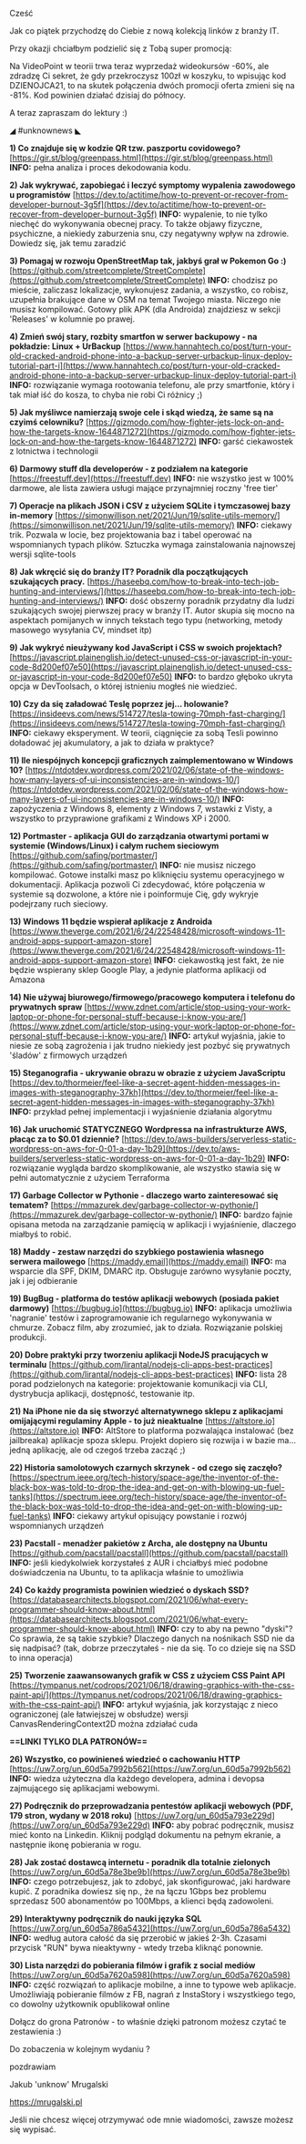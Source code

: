 Cześć

Jak co piątek przychodzę do Ciebie z nową kolekcją linków z branży IT.

 

Przy okazji chciałbym podzielić się z Tobą super promocją:

Na VideoPoint w teorii trwa teraz wyprzedaż wideokursów -60%, ale zdradzę Ci sekret, że gdy przekroczysz 100zł w koszyku, to wpisując kod DZIENOJCA21, to na skutek połączenia dwóch promocji oferta zmieni się na -81%.
Kod powinien działać dzisiaj do północy.

 

A teraz zapraszam do lektury :)

 

◢ #unknownews ◣


**1) Co znajduje się w kodzie QR tzw. paszportu covidowego?**
[https://gir.st/blog/greenpass.html](https://gir.st/blog/greenpass.html)
**INFO:** pełna analiza i proces dekodowania kodu.


**2) Jak wykrywać, zapobiegać i leczyć symptomy wypalenia zawodowego u programistów**
[https://dev.to/actitime/how-to-prevent-or-recover-from-developer-burnout-3g5f](https://dev.to/actitime/how-to-prevent-or-recover-from-developer-burnout-3g5f)
**INFO:** wypalenie, to nie tylko niechęć do wykonywania obecnej pracy. To także objawy fizyczne, psychiczne, a niekiedy zaburzenia snu, czy negatywny wpływ na zdrowie. Dowiedz się, jak temu zaradzić


**3) Pomagaj w rozwoju OpenStreetMap tak, jakbyś grał w Pokemon Go :)**
[https://github.com/streetcomplete/StreetComplete](https://github.com/streetcomplete/StreetComplete)
**INFO:** chodzisz po mieście, zaliczasz lokalizacje, wykonujesz zadania, a wszystko, co robisz, uzupełnia brakujące dane w OSM na temat Twojego miasta. Niczego nie musisz kompilować. Gotowy plik APK (dla Androida) znajdziesz w sekcji 'Releases' w kolumnie po prawej.


**4) Zmień swój stary, rozbity smartfon w serwer backupowy - na pokładzie: Linux + UrBackup**
[https://www.hannahtech.co/post/turn-your-old-cracked-android-phone-into-a-backup-server-urbackup-linux-deploy-tutorial-part-i](https://www.hannahtech.co/post/turn-your-old-cracked-android-phone-into-a-backup-server-urbackup-linux-deploy-tutorial-part-i)
**INFO:** rozwiązanie wymaga rootowania telefonu, ale przy smartfonie, który i tak miał iść do kosza, to chyba nie robi Ci różnicy ;)


**5) Jak myśliwce namierzają swoje cele i skąd wiedzą, że same są na czyimś celowniku?**
[https://gizmodo.com/how-fighter-jets-lock-on-and-how-the-targets-know-1644871272](https://gizmodo.com/how-fighter-jets-lock-on-and-how-the-targets-know-1644871272)
**INFO:** garść ciekawostek z lotnictwa i technologii


**6) Darmowy stuff dla developerów - z podziałem na kategorie**
[https://freestuff.dev](https://freestuff.dev)
**INFO:** nie wszystko jest w 100% darmowe, ale lista zawiera usługi mające przynajmniej roczny 'free tier'


**7) Operacje na plikach JSON i CSV z użyciem SQLite i tymczasowej bazy in-memory**
[https://simonwillison.net/2021/Jun/19/sqlite-utils-memory/](https://simonwillison.net/2021/Jun/19/sqlite-utils-memory/)
**INFO:** ciekawy trik. Pozwala w locie, bez projektowania baz i tabel operować na wspomnianych typach plików. Sztuczka wymaga zainstalowania najnowszej wersji sqlite-tools


**8) Jak wkręcić się do branży IT? Poradnik dla początkujących szukających pracy.**
[https://haseebq.com/how-to-break-into-tech-job-hunting-and-interviews/](https://haseebq.com/how-to-break-into-tech-job-hunting-and-interviews/)
**INFO:** dość obszerny poradnik przydatny dla ludzi szukających swojej pierwszej pracy w branży IT. Autor skupia się mocno na aspektach pomijanych w innych tekstach tego typu (networking, metody masowego wysyłania CV, mindset itp)


**9) Jak wykryć nieużywany kod JavaScript i CSS w swoich projektach?**
[https://javascript.plainenglish.io/detect-unused-css-or-javascript-in-your-code-8d200ef07e50](https://javascript.plainenglish.io/detect-unused-css-or-javascript-in-your-code-8d200ef07e50)
**INFO:** to bardzo głęboko ukryta opcja w DevToolsach, o której istnieniu mogłeś nie wiedzieć.


**10) Czy da się załadować Teslę poprzez jej... holowanie?**
[https://insideevs.com/news/514727/tesla-towing-70mph-fast-charging/](https://insideevs.com/news/514727/tesla-towing-70mph-fast-charging/)
**INFO:** ciekawy eksperyment. W teorii, ciągnięcie za sobą Tesli powinno doładować jej akumulatory, a jak to działa w praktyce?


**11) Ile niespójnych koncepcji graficznych zaimplementowano w Windows 10?**
[https://ntdotdev.wordpress.com/2021/02/06/state-of-the-windows-how-many-layers-of-ui-inconsistencies-are-in-windows-10/](https://ntdotdev.wordpress.com/2021/02/06/state-of-the-windows-how-many-layers-of-ui-inconsistencies-are-in-windows-10/)
**INFO:** zapożyczenia z Windows 8, elementy z Windows 7, wstawki z Visty, a wszystko to przyprawione grafikami z Windows XP i 2000.


**12) Portmaster - aplikacja GUI do zarządzania otwartymi portami w systemie (Windows/Linux) i całym ruchem sieciowym**
[https://github.com/safing/portmaster/](https://github.com/safing/portmaster/)
**INFO:** nie musisz niczego kompilować. Gotowe instalki masz po kliknięciu systemu operacyjnego w dokumentacji. Aplikacja pozwoli Ci zdecydować, które połączenia w systemie są dozwolone, a które nie i poinformuje Cię, gdy wykryje podejrzany ruch sieciowy.


**13) Windows 11 będzie wspierał aplikacje z Androida**
[https://www.theverge.com/2021/6/24/22548428/microsoft-windows-11-android-apps-support-amazon-store](https://www.theverge.com/2021/6/24/22548428/microsoft-windows-11-android-apps-support-amazon-store)
**INFO:** ciekawostką jest fakt, że nie będzie wspierany sklep Google Play, a jedynie platforma aplikacji od Amazona


**14) Nie używaj biurowego/firmowego/pracowego komputera i telefonu do prywatnych spraw**
[https://www.zdnet.com/article/stop-using-your-work-laptop-or-phone-for-personal-stuff-because-i-know-you-are/](https://www.zdnet.com/article/stop-using-your-work-laptop-or-phone-for-personal-stuff-because-i-know-you-are/)
**INFO:** artykuł wyjaśnia, jakie to niesie ze sobą zagrożenia i jak trudno niekiedy jest pozbyć się prywatnych 'śladów' z firmowych urządzeń


**15) Steganografia - ukrywanie obrazu w obrazie z użyciem JavaScriptu**
[https://dev.to/thormeier/feel-like-a-secret-agent-hidden-messages-in-images-with-steganography-37kh](https://dev.to/thormeier/feel-like-a-secret-agent-hidden-messages-in-images-with-steganography-37kh)
**INFO:** przykład pełnej implementacji i wyjaśnienie działania algorytmu


**16) Jak uruchomić STATYCZNEGO Wordpressa na infrastrukturze AWS, płacąc za to $0.01 dziennie?**
[https://dev.to/aws-builders/serverless-static-wordpress-on-aws-for-0-01-a-day-1b29](https://dev.to/aws-builders/serverless-static-wordpress-on-aws-for-0-01-a-day-1b29)
**INFO:** rozwiązanie wygląda bardzo skomplikowanie, ale wszystko stawia się w pełni automatycznie z użyciem Terraforma


**17) Garbage Collector w Pythonie - dlaczego warto zainteresować się tematem?**
[https://mmazurek.dev/garbage-collector-w-pythonie/](https://mmazurek.dev/garbage-collector-w-pythonie/)
**INFO:** bardzo fajnie opisana metoda na zarządzanie pamięcią w aplikacji i wyjaśnienie, dlaczego miałbyś to robić.


**18) Maddy - zestaw narzędzi do szybkiego postawienia własnego serwera mailowego**
[https://maddy.email](https://maddy.email)
**INFO:** ma wsparcie dla SPF, DKIM, DMARC itp. Obsługuje zarówno wysyłanie poczty, jak i jej odbieranie


**19) BugBug - platforma do testów aplikacji webowych (posiada pakiet darmowy)**
[https://bugbug.io](https://bugbug.io)
**INFO:** aplikacja umożliwia 'nagranie' testów i zaprogramowanie ich regularnego wykonywania w chmurze. Zobacz film, aby zrozumieć, jak to działa. Rozwiązanie polskiej produkcji.


**20) Dobre praktyki przy tworzeniu aplikacji NodeJS pracujących w terminalu**
[https://github.com/lirantal/nodejs-cli-apps-best-practices](https://github.com/lirantal/nodejs-cli-apps-best-practices)
**INFO:** lista 28 porad podzielonych na kategorie: projektowanie komunikacji via CLI, dystrybucja aplikacji, dostępność, testowanie itp.


**21) Na iPhone nie da się stworzyć alternatywnego sklepu z aplikacjami omijającymi regulaminy Apple - to już nieaktualne**
[https://altstore.io](https://altstore.io)
**INFO:** AltStore to platforma pozwalająca instalować (bez jailbreaka) aplikacje spoza sklepu. Projekt dopiero się rozwija i w bazie ma... jedną aplikację, ale od czegoś trzeba zacząć ;)


**22) Historia samolotowych czarnych skrzynek - od czego się zaczęło?**
[https://spectrum.ieee.org/tech-history/space-age/the-inventor-of-the-black-box-was-told-to-drop-the-idea-and-get-on-with-blowing-up-fuel-tanks](https://spectrum.ieee.org/tech-history/space-age/the-inventor-of-the-black-box-was-told-to-drop-the-idea-and-get-on-with-blowing-up-fuel-tanks)
**INFO:** ciekawy artykuł opisujący powstanie i rozwój wspomnianych urządzeń


**23) Pacstall - menadżer pakietów z Archa, ale dostępny na Ubuntu**
[https://github.com/pacstall/pacstall](https://github.com/pacstall/pacstall)
**INFO:** jeśli kiedykolwiek korzystałeś z AUR i chciałbyś mieć podobne doświadczenia na Ubuntu, to ta aplikacja właśnie to umożliwia


**24) Co każdy programista powinien wiedzieć o dyskach SSD?**
[https://databasearchitects.blogspot.com/2021/06/what-every-programmer-should-know-about.html](https://databasearchitects.blogspot.com/2021/06/what-every-programmer-should-know-about.html)
**INFO:** czy to aby na pewno "dyski"? Co sprawia, że są takie szybkie? Dlaczego danych na nośnikach SSD nie da się nadpisać? (tak, dobrze przeczytałeś - nie da się. To co dzieje się na SSD to inna operacja)


**25) Tworzenie zaawansowanych grafik w CSS z użyciem CSS Paint API**
[https://tympanus.net/codrops/2021/06/18/drawing-graphics-with-the-css-paint-api/](https://tympanus.net/codrops/2021/06/18/drawing-graphics-with-the-css-paint-api/)
**INFO:** artykuł wyjaśnia, jak korzystając z nieco ograniczonej (ale łatwiejszej w obsłudze) wersji CanvasRenderingContext2D można zdziałać cuda


**==LINKI TYLKO DLA PATRONÓW==**


**26) Wszystko, co powinieneś wiedzieć o cachowaniu HTTP**
[https://uw7.org/un_60d5a7992b562](https://uw7.org/un_60d5a7992b562)
**INFO:** wiedza użyteczna dla każdego developera, admina i devopsa zajmującego się aplikacjami webowymi.


**27) Podręcznik do przeprowadzania pentestów aplikacji webowych (PDF, 179 stron, wydany w 2018 roku)**
[https://uw7.org/un_60d5a793e229d](https://uw7.org/un_60d5a793e229d)
**INFO:** aby pobrać podręcznik, musisz mieć konto na Linkedin. Kliknij podgląd dokumentu na pełnym ekranie, a następnie ikonę pobierania w rogu.


**28) Jak zostać dostawcą internetu - poradnik dla totalnie zielonych**
[https://uw7.org/un_60d5a78e3be9b](https://uw7.org/un_60d5a78e3be9b)
**INFO:** czego potrzebujesz, jak to zdobyć, jak skonfigurować, jaki hardware kupić. Z poradnika dowiesz się np., że na łączu 1Gbps bez problemu sprzedasz 500 abonamentów po 100Mbps, a klienci będą zadowoleni.


**29) Interaktywny podręcznik do nauki języka SQL**
[https://uw7.org/un_60d5a786a5432](https://uw7.org/un_60d5a786a5432)
**INFO:** według autora całość da się przerobić w jakieś 2-3h. Czasami przycisk "RUN" bywa nieaktywny - wtedy trzeba kliknąć ponownie.


**30) Lista narzędzi do pobierania filmów i grafik z social mediów**
[https://uw7.org/un_60d5a7620a598](https://uw7.org/un_60d5a7620a598)
**INFO:** część rozwiązań to aplikacje mobilne, a inne to typowe web aplikacje. Umożliwiają pobieranie filmów z FB, nagrań z InstaStory i wszystkiego tego, co dowolny użytkownik opublikował online


 

Dołącz do grona Patronów - to właśnie dzięki patronom możesz czytać te zestawienia :)

 

Do zobaczenia w kolejnym wydaniu ? 

 
pozdrawiam

Jakub 'unknow' Mrugalski

https://mrugalski.pl

 
Jeśli nie chcesz więcej otrzymywać ode mnie wiadomości, zawsze możesz się wypisać.